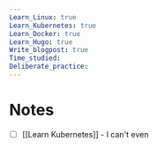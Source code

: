 ```yaml
---
Learn_Linux: true
Learn_Kubernetes: true
Learn_Docker: true
Learn_Hugo: true
Write_blogpost: true
Time_studied: 
Deliberate_practice:
---
```

# Notes
- [ ] [[Learn Kubernetes]] - I can't even